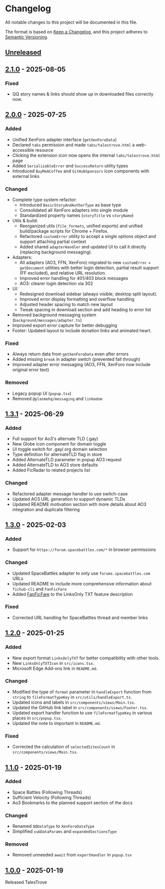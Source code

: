 # Changelog

All notable changes to this project will be documented in this file.

The format is based on [Keep a Changelog](https://keepachangelog.com/en/1.1.0/),
and this project adheres to [Semantic Versioning](https://semver.org/spec/v2.0.0.html).

[//]: # "Types of changes"
[//]: # "- **Added** for new features."
[//]: # "- **Changed** for changes in existing functionality."
[//]: # "- **Deprecated** for soon-to-be removed features."
[//]: # "- **Removed** for now removed features."
[//]: # "- **Fixed** for any bug fixes."
[//]: # "- **Security** in case of vulnerabilities."

## [Unreleased]

## [2.1.0] - 2025-08-05

### Fixed

- QQ story names & links should show up in downloaded files correctly now.

## [2.0.0] - 2025-07-25

### Added

- Unified XenForo adapter interface (`getXenForoData`)
- Declared `tabs` permission and made `tabs/talestrove.html` a web-accessible resource
- Clicking the extension icon now opens the internal `tabs/talestrove.html` page
- Added `SerializableError` and `SuccessReturn` utility types
- Introduced `BuyMeACoffee` and `GitHubSponsors` icon components with external links

### Changed

- Complete type system refactor:
  - Introduced `BasicStoryAndAuthorType` as base type
  - Consolidated all XenForo adapters into single module
  - Standardized property names (`storyTitle` vs `storyName`)
- Utils & build:
  - Reorganized utils (`file_formats`, unified exports) and unified build/package scripts for Chrome + Firefox.
  - Refactored `customError` utility to accept a single options object and support attaching partial context
  - Added shared `adapterHandler` and updated UI to call it directly (replacing background messaging).
- Adapters:
  - All adapters (AO3, FFN, XenForo) migrated to new `customError` + `getDocument` utilities with better login detection, partial result support (FF excluded), and relative URL resolution.
  - Improved error handling for 401/403 block messages
  - AO3: clearer login detection via 302
- UI:
  - Redesigned download sidebar (always visible; desktop split layout).
  - Improved error display formatting and overflow handling
  - Adjusted header spacing to match new layout
  - Tweak spacing in download section and add heading to error list
- Removed background messaging system (`background/messages/adapter.ts`)
- Improved export error capture for better debugging
- Footer: Updated layout to include donation links and animated heart.

### Fixed

- Always return data from `getXenForoData` even after errors
- Added missing `break` in adapter switch (prevented fall through)
- Improved adapter error messaging (AO3, FFN, XenForo now include original error text)

### Removed

- Legacy popup UI (`popup.tsx`)
- Removed `@plasmohq/messaging` and `linkedom`

## [1.3.1] - 2025-06-29

### Added

- Full support for Ao3's alternate TLD (.gay)
- New Globe icon component for domain toggle
- UI toggle switch for .gay/.org domain selection
- Type definition for alternateTLD flag in store
- Added AlternateTLD parameter in popup AO3 request
- Added AlternateTLD to AO3 store defaults
- Added FicRadar to related projects list

### Changed

- Refactored adapter message handler to use switch-case
- Updated AO3 URL generation to support dynamic TLDs
- Updated README motivation section with more details about AO3 integration and duplicate filtering

## [1.3.0] - 2025-02-03

### Added

- Support for `https://forum.spacebattles.com/*` in browser permissions

### Changed

- Updated SpaceBattles adapter to only use `forums.spacebattles.com` URLs
- Updated README to include more comprehensive information about `fichub-cli` and `FanFicFare`
- Added [FanFicFare](https://github.com/JimmXinu/FanFicFare/) to the LinksOnly TXT feature description

### Fixed

- Corrected URL handling for SpaceBattles thread and member links

## [1.2.0] - 2025-01-25

### Added

- New export format `LinksOnlyTXT` for better compatibility with other tools.
- New `LinksOnlyTXTIcon` in `src/icons.tsx`.
- Microsoft Edge Add-ons link in `README.md`.

### Changed

- Modified the type of `format` parameter in `handleExport` function from `string` to `fileFormatTypeKey` in `src/utils/handleExport.ts`.
- Updated icons and labels in `src/components/views/Main.tsx`.
- Updated the GitHub link label in `src/components/views/Footer.tsx`.
- Updated export handler function to use `fileFormatTypeKey` in various places in `src/popup.tsx`.
- Updated the note to important in `README.md`.

### Fixed

- Corrected the calculation of `selectedSitesCount` in `src/components/views/Main.tsx`.

## [1.1.0] - 2025-01-19

### Added

- Space Battles (Following Threads)
- Sufficient Velocity (Following Threads)
- Ao3 Bookmarks to the planned support section of the docs

### Changed

- Renamed `QQDataType` to `XenForoDataType`
- Simplified `subDataParams` and `expandedSectionsType`

### Removed

- Removed unneeded `await` from `exportHandler` in `popup.tsx`

## [1.0.0] - 2025-01-19

Released TalesTrove

[unreleased]: https://github.com/Jemeni11/TalesTrove/compare/v2.1.0...HEAD
[2.1.0]: https://github.com/Jemeni11/TalesTrove/releases/compare/v2.0.0...v2.1.0
[2.0.0]: https://github.com/Jemeni11/TalesTrove/releases/compare/v1.3.1...v2.0.0
[1.3.1]: https://github.com/Jemeni11/TalesTrove/releases/compare/v1.3.0...v1.3.1
[1.3.0]: https://github.com/Jemeni11/TalesTrove/releases/compare/v1.2.0...v1.3.0
[1.2.0]: https://github.com/Jemeni11/TalesTrove/releases/compare/v1.1.0...v1.2.0
[1.1.0]: https://github.com/Jemeni11/TalesTrove/releases/compare/v1.0.0...v1.1.0
[1.0.0]: https://github.com/Jemeni11/TalesTrove/releases/tag/v1.0.0
